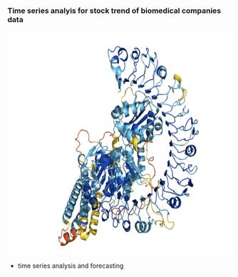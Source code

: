 ### Time series analyis for stock trend of biomedical companies data

<img src= "biomed.png" width = "800" height = "500">

- time series analysis and forecasting
